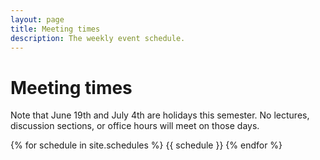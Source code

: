 ```yaml
---
layout: page
title: Meeting times
description: The weekly event schedule.
---
```


# Meeting times

Note that June 19th and July 4th are holidays this semester. No lectures, discussion sections, or office hours will meet on those days.

{% for schedule in site.schedules %}
{{ schedule }}
{% endfor %}

